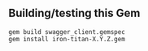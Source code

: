 



## Building/testing this Gem

```
gem build swagger_client.gemspec
gem install iron-titan-X.Y.Z.gem
```
